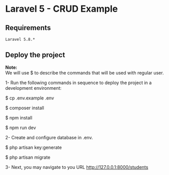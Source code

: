 # Laravel 5 - CRUD Example

## Requirements
```
Laravel 5.8.*
```
## Deploy the project

<b>Note:</b>
<br />
We will use $ to describe the commands that will be used with regular user.

1- Run the following commands in sequence to deploy the project in a development
environment:

$ cp .env.example .env

$ composer install

$ npm install

$ npm run dev

2- Create and configure database in .env.

$ php artisan key:generate

$ php artisan migrate

3- Next, you may navigate to you URL http://127.0.0.1:8000/students